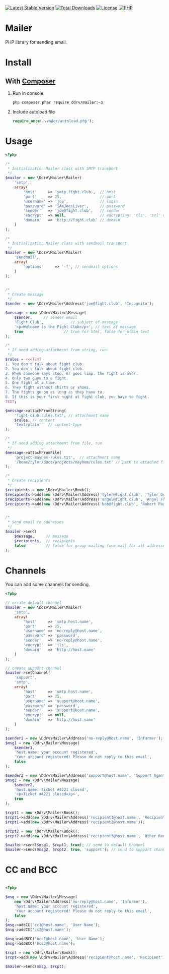 [![Latest Stable Version](https://img.shields.io/packagist/v/ddrv/mailer.svg?style=flat-square)](https://packagist.org/packages/ddrv/mailer)
[![Total Downloads](https://img.shields.io/packagist/dt/ddrv/mailer.svg?style=flat-square)](https://packagist.org/packages/ddrv/mailer/stats)
[![License](https://img.shields.io/packagist/l/ddrv/mailer.svg?style=flat-square)](https://github.com/ddrv/mailer/blob/master/LICENSE)
[![PHP](https://img.shields.io/packagist/php-v/ddrv/mailer.svg?style=flat-square)](https://php.net)


# Mailer
PHP library for sending email.

# Install
## With [Composer](https://getcomposer.org/)
1. Run in console:
    ```text
    php composer.phar require ddrv/mailer:~3
    ```
1. Include autoload file
    ```php
    require_once('vendor/autoload.php');
    ```


# Usage

```php
<?php

/*
 * Initialization Mailer class with SMTP transport
 */
$mailer = new \Ddrv\Mailer\Mailer(
    'smtp',
    array(
        'host'     => 'smtp.fight.club',  // host
        'port'     => 25,                 // port
        'username' => 'joe',              // login
        'password' => 'IAmJoesLiver',     // password
        'sender'   => 'joe@fight.club',   // sender
        'encrypt'  => null,               // encryption: 'tls', 'ssl' or null
        'domain'   => 'http://fight.club' // domain
    )
);

/*
 * Initialization Mailer class with sendmail transport
 */
$mailer = new \Ddrv\Mailer\Mailer(
    'sendmail',
    array(
        'options'     => '-f', // sendmail options
    )
);


/*
 * Create message
 */
$sender = new \Ddrv\Mailer\Address('joe@fight.club', 'Incognito');

$message = new \Ddrv\Mailer\Message(
    $sender,     // sender email
    'Fight Club',            // subject of message
    '<p>Welcome to the Fight Club</p>', // text of message
    true                  // true for html, false for plain text
);

/*
 * If need adding attachment from string, run
 */
$rules = <<<TEXT
1. You don't talk about fight club.
2. You don't talk about fight club.
3. When someone says stop, or goes limp, the fight is over.
4. Only two guys to a fight.
5. One fight at a time.
6. They fight without shirts or shoes.
7. The fights go on as long as they have to.
8. If this is your first night at fight club, you have to fight.
TEXT;

$message->attachFromString(
    'fight-club-rules.txt', // attachment name
    $rules, // content
    'text/plain'   // content-type
);

/*
 * If need adding attachment from file, run
 */
$message->attachFromFile(
    'project-mayhem-rules.txt',  // attachment name
    '/home/tyler/docs/projects/mayhem/rules.txt' // path to attached file
);

/*
 * Create recipients
 */
$recipients = new \Ddrv\Mailer\Book();
$recipients->add(new \Ddrv\Mailer\Address('tyler@fight.club', 'Tyler Durden'));
$recipients->add(new \Ddrv\Mailer\Address('angel@fight.club', 'Angel Face'));
$recipients->add(new \Ddrv\Mailer\Address('bob@fight.club', 'Robert Paulson'));


/*
 * Send email to addresses
 */
$mailer->send(
    $message,     // message
    $recipients,  // recipients
    false         // false for group mailing (one mail for all addresses), true for personal mailing (one mail per address)
);
```

# Channels

You can add some channels for sending.

```php
<?php

// create default channel
$mailer = new \Ddrv\Mailer\Mailer(
    'smtp',
    array(
        'host'     => 'smtp.host.name',
        'port'     => 25,
        'username' => 'no-reply@host.name',
        'password' => 'password',
        'sender'   => 'no-reply@host.name',
        'encrypt'  => 'tls',
        'domain'   => 'http://host.name'
    )
);

// create support channel
$mailer->setChannel(
    'support',
    'smtp',
    array(
        'host'     => 'smtp.host.name',
        'port'     => 25,
        'username' => 'support@host.name',
        'password' => 'password',
        'sender'   => 'support@host.name',
        'encrypt'  => null,
        'domain'   => 'http://host.name'
    )
);

$sender1 = new \Ddrv\Mailer\Address('no-reply@host.name', 'Informer');
$msg1 = new \Ddrv\Mailer\Message(
    $sender1,
    'host.name: your account registered',
    'Your account registered! Please do not reply to this email',
    false
);

$sender2 = new \Ddrv\Mailer\Address('support@host.name', 'Support Agent');
$msg2 = new \Ddrv\Mailer\Message(
    $sender2,
    'host.name: ticket #4221 closed',
    '<p>Ticket #4221 closed</p>',
    true
);

$rcpt1 = new \Ddrv\Mailer\Book();
$rcpt1->add(new \Ddrv\Mailer\Address('recipient1@host.name', 'Recipient First'));
$rcpt1->add(new \Ddrv\Mailer\Address('recipient2@host.name'));

$rcpt2 = new \Ddrv\Mailer\Book();
$rcpt2->add(new \Ddrv\Mailer\Address('recipient3@host.name', 'Other Recipient'));

$mailer->send($msg1, $rcpt1, true); // send to default channel
$mailer->send($msg2, $rcpt2, true, 'support'); // send to support channel
```

# CC and BCC

```php

<?php

$msg = new \Ddrv\Mailer\Message(
    new \Ddrv\Mailer\Address('no-reply@host.name', 'Informer'),
    'host.name: your account registered',
    'Your account registered! Please do not reply to this email',
    false
);
$msg->addCC('cc1@host.name', 'User Name');
$msg->addCC('cc2@host.name');

$msg->addBCC('bcc1@host.name', 'User Name');
$msg->addBCC('bcc2@host.name');

$rcpt = new \Ddrv\Mailer\Book();
$rcpt->add(new \Ddrv\Mailer\Address('recipient@host.name', 'Recipient'));

$mailer->send($msg, $rcpt);

```


